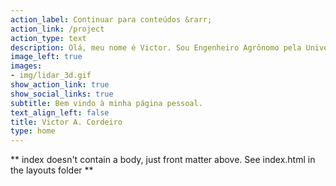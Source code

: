 ```yaml
---
action_label: Continuar para conteúdos &rarr;
action_link: /project
action_type: text
description: Olá, meu nome é Victor. Sou Engenheiro Agrônomo pela Universidade Federal de São João del-Rei (UFSJ), e atualmente mestrando em Ciências Florestais pela Universidade de Brasília (UnB). Essa página é destinada para compartilhar conhecimento de diversos assuntos relacionados a Sensoriamento Remoto, Manejo Florestal, Estatística, e outros assuntos em comum. Além disso, é um local em que eu possa centralizar o conhecimento adquirido ao decorrer dessa caminhada. Seja muito bem-vindo(a). Caso curta o conteúdo, compartilhe com os amigos.
image_left: true
images:
- img/lidar_3d.gif
show_action_link: true
show_social_links: true
subtitle: Bem vindo à minha página pessoal.
text_align_left: false
title: Victor A. Cordeiro
type: home
---
```


** index doesn't contain a body, just front matter above.
See index.html in the layouts folder **

